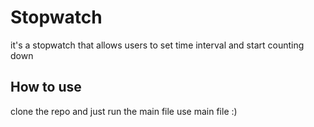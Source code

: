 # Stopwatch
it's a stopwatch that allows users to set time interval and start counting down 

## How to use
clone the repo and just run the main file use main file :)
